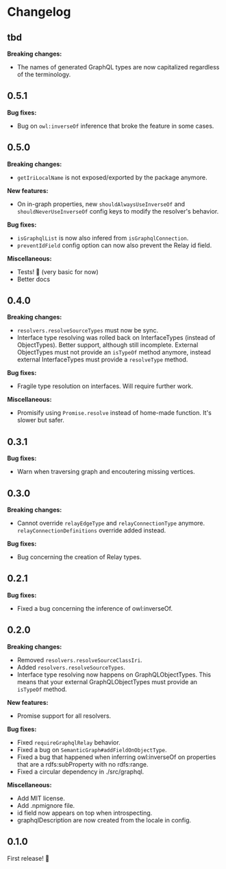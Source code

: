 # Changelog

## tbd

**Breaking changes:**
- The names of generated GraphQL types are now capitalized regardless of the terminology.

## 0.5.1

**Bug fixes:**
- Bug on `owl:inverseOf` inference that broke the feature in some cases.

## 0.5.0

**Breaking changes:**
- `getIriLocalName` is not exposed/exported by the package anymore.

**New features:**
- On in-graph properties, new `shouldAlwaysUseInverseOf` and `shouldNeverUseInverseOf` config keys to modify the resolver's behavior.

**Bug fixes:**
- `isGraphqlList` is now also infered from `isGraphqlConnection`.
- `preventIdField` config option can now also prevent the Relay id field.

**Miscellaneous:**
- Tests! :tada: (very basic for now)
- Better docs

## 0.4.0

**Breaking changes:**
- `resolvers.resolveSourceTypes` must now be sync.
- Interface type resolving was rolled back on InterfaceTypes (instead of ObjectTypes). Better support, although still incomplete. External ObjectTypes must not provide an `isTypeOf` method anymore, instead external InterfaceTypes must provide a `resolveType` method.

**Bug fixes:**
- Fragile type resolution on interfaces. Will require further work.

**Miscellaneous:**
- Promisify using `Promise.resolve` instead of home-made function. It's slower but safer.

## 0.3.1

**Bug fixes:**
- Warn when traversing graph and encoutering missing vertices.

## 0.3.0

**Breaking changes:**
- Cannot override `relayEdgeType` and `relayConnectionType` anymore. `relayConnectionDefinitions` override added instead.

**Bug fixes:**
- Bug concerning the creation of Relay types.

## 0.2.1

**Bug fixes:**
- Fixed a bug concerning the inference of owl:inverseOf.

## 0.2.0

**Breaking changes:**
- Removed `resolvers.resolveSourceClassIri`.
- Added `resolvers.resolveSourceTypes`.
- Interface type resolving now happens on GraphQLObjectTypes. This means that your external GraphQLObjectTypes must provide an `isTypeOf` method.

**New features:**
- Promise support for all resolvers.

**Bug fixes:**
- Fixed `requireGraphqlRelay` behavior.
- Fixed a bug on `SemanticGraph#addFieldOnObjectType`.
- Fixed a bug that happened when inferring owl:inverseOf on properties that are a rdfs:subProperty with no rdfs:range.
- Fixed a circular dependency in ./src/graphql.

**Miscellaneous:**
- Add MIT license.
- Add .npmignore file.
- id field now appears on top when introspecting.
- graphqlDescription are now created from the locale in config.

## 0.1.0

First release! :tada:
